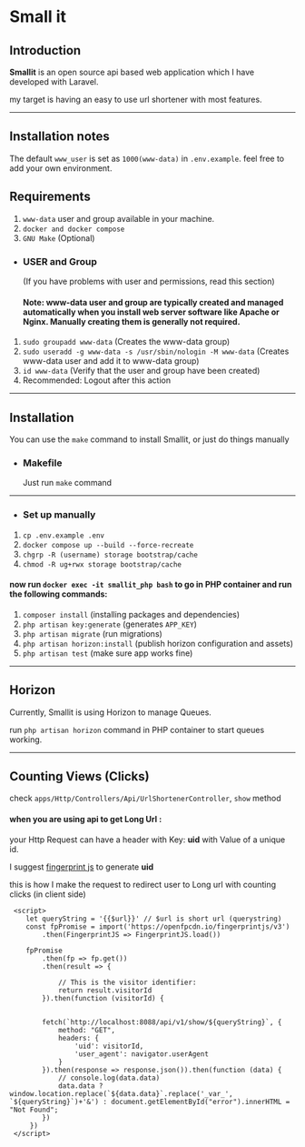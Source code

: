 # Small it

## Introduction

**Smallit** is an open source api based
web application which I have developed with Laravel.

my target is having an easy to use url shortener with most features.

---

## Installation notes

The default `www_user` is set as `1000(www-data)` in `.env.example`. feel free to add your own environment.

## Requirements

1. `www-data` user and group available in your machine.
2. `docker and docker compose`
3. `GNU Make` (Optional)


- ### USER and Group
  (If you have problems with user and permissions, read this section)
  #### Note: www-data user and group are typically created and managed automatically when you install web server software like Apache or Nginx. Manually creating them is generally not required.

1. `sudo groupadd www-data` (Creates the www-data group)
2. `sudo useradd -g www-data -s /usr/sbin/nologin -M www-data` (Creates www-data user and add it to www-data group)
3. `id www-data` (Verify that the user and group have been created)
4. Recommended: Logout after this action 

---
## Installation

You can use the `make` command to install Smallit, or just do things manually

- ### Makefile

  Just run `make` command

---

- ### Set up manually

1. `cp .env.example .env`
2. `docker compose up --build --force-recreate`
3. `chgrp -R (username) storage bootstrap/cache`
4. `chmod -R ug+rwx storage bootstrap/cache`

#### now run `docker exec -it smallit_php bash` to go in PHP container and run the following commands:
1. `composer install` (installing packages and dependencies)
2. `php artisan key:generate` (generates `APP_KEY`)
3. `php artisan migrate` (run migrations)
4. `php artisan horizon:install` (publish horizon configuration and assets)
5. `php artisan test` (make sure app works fine)

---

## Horizon 

Currently, Smallit is using Horizon to manage Queues.

run `php artisan horizon` command in PHP container to start queues working.

--- 
## Counting Views (Clicks)

check `apps/Http/Controllers/Api/UrlShortenerController`, `show` method

#### when you are using api to get **Long Url** :

your Http Request can have a header with Key: **uid** with Value of a unique id.

I suggest [fingerprint js]
to generate **uid**

[fingerprint js]:https://github.com/fingerprintjs/fingerprintjs

this is how I make the request to redirect user to Long url with counting clicks (in client side)

     <script>
        let queryString = '{{$url}}' // $url is short url (querystring)
        const fpPromise = import('https://openfpcdn.io/fingerprintjs/v3')
            .then(FingerprintJS => FingerprintJS.load())

        fpPromise
            .then(fp => fp.get())
            .then(result => {

                // This is the visitor identifier:
                return result.visitorId
            }).then(function (visitorId) {

       
            fetch(`http://localhost:8088/api/v1/show/${queryString}`, { 
                method: "GET",
                headers: {
                    'uid': visitorId,
                    'user_agent': navigator.userAgent
                }
            }).then(response => response.json()).then(function (data) {
                // console.log(data.data)
                data.data ? window.location.replace(`${data.data}`.replace('_var_', `${queryString}`)+'&') : document.getElementById("error").innerHTML = "Not Found";
            })
         })
     </script>
